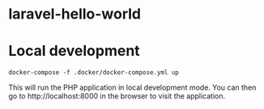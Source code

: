 # laravel-hello-world

# Local development

    docker-compose -f .docker/docker-compose.yml up

This will run the PHP application in local development mode. You can then go to http://localhost:8000 in the browser to visit the application.
